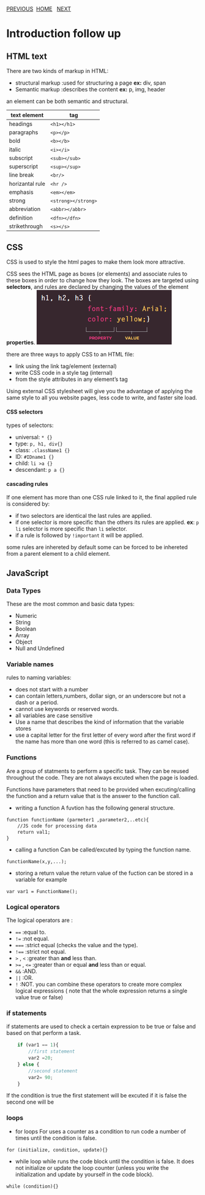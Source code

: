 [PREVIOUS](https://dinaalsaid.github.io/reading-notes/class-01) &nbsp;[HOME](https://dinaalsaid.github.io/reading-notes/)  &nbsp; [NEXT](https://dinaalsaid.github.io/reading-notes/class-03) 

# Introduction follow up

## HTML text
There are two kinds of markup in HTML:
* structural markup :used for structuring a page **ex:** div, span
* Semantic markup :describes the content **ex:** p, img, header

an element can be both semantic and structural.

text element|tag
-----|-------
headings|`<h1></h1>`
paragraphs|`<p></p>`
bold|`<b></b>`
italic|`<i></i>`
subscript|`<sub></sub>`
superscript|`<sup></sup>`
line break|`<br/>`
horizantal rule|`<hr />`
emphasis|`<em></em>`
strong|`<strong></strong>`
abbreviation|`<abbr></abbr>`
definition|`<dfn></dfn>`
strikethrough|`<s></s>`

## CSS
CSS is used to style the html pages to make them look more attractive.

CSS sees the HTML page as boxes (or elements) and associate rules to these boxes in order to change how they look.
The boxes are targeted using **selectors**, and rules are declared by changing the values of the element **properties**.
![cssintro1](images/Css-intro1.PNG)

there are three ways to apply CSS to an HTML file:

* link using the link tag/element (external)
* write CSS code in a style tag (internal)
* from the style attributes in any element’s tag

Using external CSS stylesheet will give you the advantage of applying the same style to all you website pages, less code to write, and faster site load.

#### CSS selectors 
types of selectors:
* universal: `* {} `
* type: `p, h1, div{} `
* class: `.className1 {} `
* ID: `#IDname1 {} `
* child: `li >a {} `
* descendant: `p a {} `

#### cascading rules
If one element has more than one CSS rule linked to it, the final applied rule is considered by:
* if two selectors are identical the last rules are applied.
* if one selector is more specific than the others its rules are applied. **ex**: `p li` selector is more specific than `li` selector.
* if a rule is followed by `!important` it will be applied.

some rules are inhereted by default some can be forced to be inhereted from a parent element to a child element.

## JavaScript
### Data Types
These are the most common and basic data types:
* Numeric
* String
* Boolean
* Array
* Object
* Null and Undefined

### Variable names
rules to naming variables:
* does not start with a number
* can contain letters,numbers, dollar sign, or an underscore but not a dash or a period.
* cannot use keywords or reserved words.
* all variables are case sensitive
* Use a name that describes the kind of information that the variable stores
* use a capital letter for the first letter of every word after the first word if the name has more than one word (this is referred to as camel case).

### Functions
Are a group of statments to perform a specific task.
They can be reused throughout the code. They are not always excuted when the page is loaded.

Functions have parameters that need to be provided when excuting/calling the function and a return value that is the answer to the function call.

* writing a function
A fuvtion has the following general structure.

`````
function functionName (parmeter1 ,parameter2,..etc){
	//JS code for processing data
	return val1;
}
`````

* calling a function 
Can be called/excuted by typing the function name.

````
functionName(x,y,...);
````

* storing a return value
the return value of the fuction can be stored in a 
variable for example

````
var var1 = FunctionName();
````

### Logical operators 
The logical operators are :
* `==` :equal to.
* `!=` :not equal.
* `===` :strict equal (checks the value and the type).
* `!==` :strict not equal.
* `>` , `<` :greater than **and** less than.
* `>=` , `<=` :greater than or equal **and** less than or equal.
* `&&` :AND.
* `||` :OR.
* `!` :NOT.
you can combine these operators to create more complex logical expressions ( note that the whole expression returns a single value true or false)

### if statements
if statements are used to check a certain expression to be true or false and based on that perform a task.

````JavaScript
    if (var1 == 1){
        //first statement 
        var2 =20;
    } else {
        //second statement
        var2= 90;
    }
````
If the condition is true the first statement will be excuted if it is false the second one will be
 
### loops
* for loops
For uses a counter as a condition
to run code a number of times until the 
condition is false.

````
for (initialize, condition, update){}
````


* while loop 
while runs the code block until the condition is false.
It does not initialize or update the loop 
counter (unless you write the initialization and update 
by yourself in the code block).


````
while (condition){}
````


